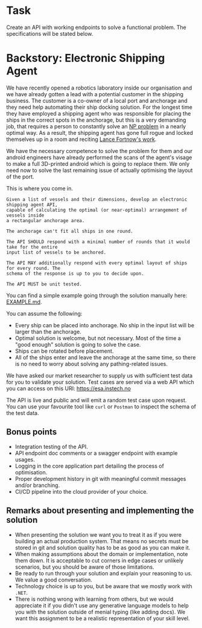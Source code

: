 # Task

Create an API with working endpoints to solve a functional problem. The specifications will be stated below.

# Backstory: Electronic Shipping Agent

We have recently opened a robotics laboratory inside our organisation and we have already gotten a lead with a potential customer in the shipping business.
The customer is a co-owner of a local port and anchorage and they need help automating their ship docking solution. For the longest time they have employed
a shipping agent who was responsible for placing the ships in the correct spots in the anchorage, but this is a very demanding job, that requires a person
to constantly solve an [NP problem](https://en.wikipedia.org/wiki/NP_(complexity)) in a nearly optimal way. As a result, the shipping agent has gone full rogue and locked themselves up in a room and reciting [Lance Fortnow's work](https://wayback.archive-it.org/all/20110224135337/http://people.cs.uchicago.edu/~fortnow/papers/pnp-cacm.pdf).

We have the necessary competence to solve the problem for them and our android engineers have already performed the scans of the agent's visage to make a full 3D-printed android which is going to replace them. We only need now to solve the last remaining issue of actually optimising the layout of the port.

This is where you come in.
```
Given a list of vessels and their dimensions, develop an electronic shipping agent API,
capable of calculating the optimal (or near-optimal) arrangement of vessels inside
a rectangular anchorage area.

The anchorage can't fit all ships in one round.

The API SHOULD respond with a minimal number of rounds that it would take for the entire
input list of vessels to be anchored.

The API MAY additionally respond with every optimal layout of ships for every round. The
schema of the response is up to you to decide upon.

The API MUST be unit tested.
```

You can find a simple example going through the solution manually here:
[EXAMPLE.md](/EXAMPLE.md).

You can assume the following:
- Every ship can be placed into anchorage. No ship in the input list will be larger than the anchorage.
- Optimal solution is welcome, but not necessary. Most of the time a "good enough" solution is going to solve the case.
- Ships can be rotated before placement.
- All of the ships enter and leave the anchorage at the same time, so there is no need to worry about solving any pathing-related issues.

We have asked our market researcher to supply us with sufficient test data for you to validate your solution. Test cases are served via a web API which you can access on this URI: https://esa.instech.no

The API is live and public and will emit a random test case upon request. You can use your favourite tool like `curl` or `Postman` to inspect the schema of the test data.

## Bonus points
- Integration testing of the API.
- API endpoint doc comments or a swagger endpoint with example usages.
- Logging in the core application part detailing the process of optimisation.
- Proper development history in git with meaningful commit messages and/or branching.
- CI/CD pipeline into the cloud provider of your choice.

## Remarks about presenting and implementing the solution
- When presenting the solution we want you to treat it as if you were building an actual production system. That means no secrets must be stored in git and solution quality has to be as good as you can make it.
- When making assumptions about the domain or implementation, note them down. It is acceptable to cut corners in edge cases or unlikely scenarios, but you should be aware of those limitations.
- Be ready to run through your solution and explain your reasoning to us. We value a good conversation.
- Technology choice is up to you, but be aware that we mostly work with `.NET`.
- There is nothing wrong with learning from others, but we would appreciate it if you didn't use any generative language models to help you with the solution outside of menial typing (like adding docs). We want this assignment to be a realistic representation of your skill level.
